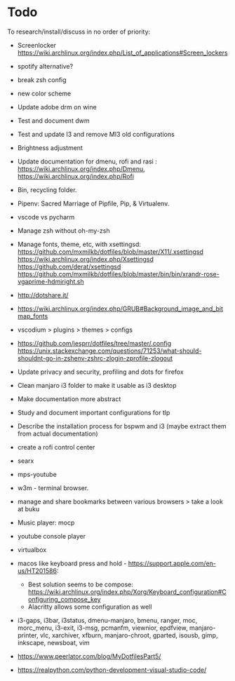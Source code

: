 # Todo 
To research/install/discuss in no order of priority:

- Screenlocker https://wiki.archlinux.org/index.php/List_of_applications#Screen_lockers

- spotify alternative?

- break zsh config

- new color scheme

- Update adobe drm on wine

- Test and document dwm

- Test and update I3 and remove MI3 old configurations

- Brightness adjustment

- Update documentation for dmenu, rofi and rasi : https://wiki.archlinux.org/index.php/Dmenu, https://wiki.archlinux.org/index.php/Rofi

- Bin, recycling folder.

- Pipenv: Sacred Marriage of Pipfile, Pip, & Virtualenv.
 
- vscode vs pycharm

- Manage zsh without oh-my-zsh

- Manage fonts, theme, etc, with xsettingsd:
https://github.com/mxmilkb/dotfiles/blob/master/X11/.xsettingsd
https://wiki.archlinux.org/index.php/Xsettingsd
https://github.com/derat/xsettingsd
https://github.com/mxmilkb/dotfiles/blob/master/bin/bin/xrandr-rose-vgaprime-hdmiright.sh

- http://dotshare.it/

- https://wiki.archlinux.org/index.php/GRUB#Background_image_and_bitmap_fonts

- vscodium > plugins > themes > configs

- https://github.com/jesprr/dotfiles/tree/master/.config
https://unix.stackexchange.com/questions/71253/what-should-shouldnt-go-in-zshenv-zshrc-zlogin-zprofile-zlogout

- Update privacy and security, profiling and dots for firefox 

- Clean manjaro i3 folder to make it usable as i3 desktop

- Make documentation more abstract

- Study and document important configurations for tlp

- Describe the installation process for bspwm and i3 (maybe extract them from actual documentation)

- create a rofi control center

- searx

- mps-youtube

- w3m - terminal browser.

- manage and share bookmarks between various browsers > take a look at buku

- Music player: mocp

- youtube console player

- virtualbox

- macos like keyboard press and hold - https://support.apple.com/en-us/HT201586:
	* Best solution seems to be compose: https://wiki.archlinux.org/index.php/Xorg/Keyboard_configuration#Configuring_compose_key
	* Alacritty allows some configuration as well

- i3-gaps, i3bar, i3status, dmenu-manjaro, bmenu, ranger, moc, morc_menu, i3-exit, i3-msg, pcmanfm, viewnior, epdfview, manjaro-printer, vlc, xarchiver, xfburn, manjaro-chroot, gparted, isousb, gimp, inkscape, newsboat, vim

- https://www.peerlator.com/blog/MyDotfilesPart5/

- https://realpython.com/python-development-visual-studio-code/
